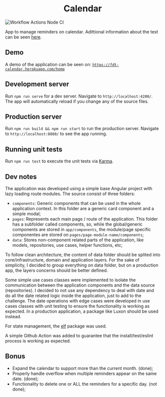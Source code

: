 
<h1 align="center">Calendar</h1>

![Workflow Actions Node CI](https://github.com/fdttests/calendar/actions/workflows/ci.yml/badge.svg)

App to manage reminders on calendar. Adittional information about the test can be seen [here](https://github.com/fdttests/calendar/blob/main/challenge.md).

## Demo

A demo of the application can be seen on:  [`https://fdt-calendar.herokuapp.com/home`](https://fdt-calendar.herokuapp.com/home)

## Development server

Run `npm run serve` for a dev server. Navigate to `http://localhost:4200/`. The app will automatically reload if you change any of the source files.

## Production server

Run `npm run build && npm run start` to run the production server. Navigate to `http://localhost:8080/` to see the app running.

## Running unit tests

Run `npm run test` to execute the unit tests via [Karma](https://karma-runner.github.io).

## Dev notes

The application was developed using a simple base Angular project with lazy loading route modules. The source consist of three folders:

- `components`: Generic components that can be used in the whole application context. In this folder are a generic card component and a simple modal;
- `pages`: Represents each main page / route of the application. This folder has a subfolder called components, so, while the global/generic components are stored in `app/components`, the module/page specific componentes are stored on `pages/page-module-name/components`; 
- `data`: Stores non-component related parts of the application, like models, repositories, use cases, helper functions, etc;

To follow clean architecture, the content of data folder should be splited into core/infrastructure, domain and application layers. For the sake of simplicity, I decided to group everything on data folder, but on a production app, the layers concerns should be better defined.

Some simple use cases classes were implemented to isolate the communication between the application components and the data source (repositories). I decided to not use any dependency to deal with date and do all the date related logic inside the application, just to add to the challenge. The date operations with edge cases were developed in use cases classes with unit testing to ensure the functionality is working as expected. In a production application, a package like Luxon should be used instead.

For state management, the [elf](https://github.com/ngneat/elf) package was used.

A simple Github Action was added to guarantee that the install/test/eslint process is working as expected.

## Bonus
- Expand the calendar to support more than the current month. (done);
- Properly handle overflow when multiple reminders appear on the same date. (done);
- Functionality to delete one or ALL the reminders for a specific day. (not done);

